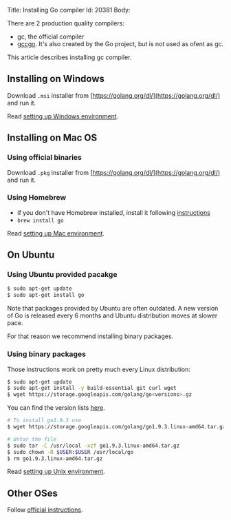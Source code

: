 Title: Installing Go compiler
Id: 20381
Body:

There are 2 production quality compilers:
* gc, the official compiler
* [gccgo](https://golang.org/doc/install/gccgo). It's also created by the Go project, but is not used as ofent as gc.

This article describes installing gc compiler.

## Installing on Windows

Download `.msi` installer from [https://golang.org/dl/](https://golang.org/dl/) and run it.

Read [setting up Windows environment](a-rd600086).

## Installing on Mac OS

### Using official binaries

Download `.pkg` installer from [https://golang.org/dl/](https://golang.org/dl/) and run it.

### Using Homebrew

* if you don't have Homebrew installed, install it following [instructions](https://brew.sh/)
* `brew install go`

Read [setting up Mac environment](a-rd600058).

## On Ubuntu

### Using Ubuntu provided pacakge

```bash
$ sudo apt-get update
$ sudo apt-get install go
```

Note that packages provided by Ubuntu are often outdated. A new version of Go is released every 6 months and Ubuntu distribution moves at slower pace.

For that reason we recommend installing binary packages.

### Using binary packages

Those instructions work on pretty much every Linux distribution:

```bash
$ sudo apt-get update
$ sudo apt-get install -y build-essential git curl wget
$ wget https://storage.googleapis.com/golang/go<versions>.gz
```

You can find the version lists [here](https://golang.org/doc/install).

```bash
# To install go1.9.3 use
$ wget https://storage.googleapis.com/golang/go1.9.3.linux-amd64.tar.gz

# Untar the file
$ sudo tar -C /usr/local -xzf go1.9.3.linux-amd64.tar.gz
$ sudo chown -R $USER:$USER /usr/local/go
$ rm go1.9.3.linux-amd64.tar.gz
```

Read [setting up Unix environment](a-rd6000f2).

## Other OSes

Follow [official instructions](https://golang.org/doc/install).

